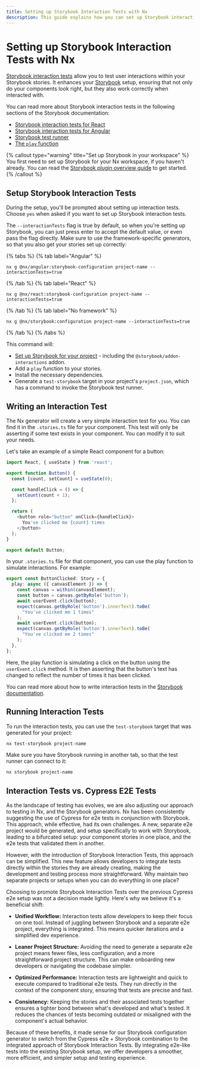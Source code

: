 ```yaml
---
title: Setting up Storybook Interaction Tests with Nx
description: This guide explains how you can set up Storybook interaction tests on your Nx workspace.
---
```


# Setting up Storybook Interaction Tests with Nx

[Storybook interaction tests](https://storybook.js.org/docs/react/writing-tests/interaction-testing) allow you to test user interactions within your Storybook stories. It enhances your [Storybook](https://storybook.js.org/) setup, ensuring that not only do your components look right, but they also work correctly when interacted with.

You can read more about Storybook interaction tests in the following sections of the Storybook documentation:

- [Storybook interaction tests for React](https://storybook.js.org/docs/react/writing-tests/interaction-testing)
- [Storybook interaction tests for Angular](https://storybook.js.org/docs/angular/writing-tests/interaction-testing)
- [Storybook test runner](https://storybook.js.org/docs/react/writing-tests/test-runner)
- [The `play` function](https://storybook.js.org/docs/react/writing-stories/play-function)

{% callout type="warning" title="Set up Storybook in your workspace" %}
You first need to set up Storybook for your Nx workspace, if you haven't already. You can read the [Storybook plugin overview guide](/packages/storybook) to get started.
{% /callout %}

## Setup Storybook Interaction Tests

During the setup, you'll be prompted about setting up interaction tests. Choose `yes` when asked if you want to set up Storybook interaction tests.

The `--interactionTests` flag is true by default, so when you're setting up Storybook, you can just press enter to accept the default value, or even pass the flag directly. Make sure to use the framework-specific generators, so that you also get your stories set up correctly:

{% tabs %}
{% tab label="Angular" %}

```shell
nx g @nx/angular:storybook-configuration project-name --interactionTests=true
```

{% /tab %}
{% tab label="React" %}

```shell
nx g @nx/react:storybook-configuration project-name --interactionTests=true
```

{% /tab %}
{% tab label="No framework" %}

```shell
nx g @nx/storybook:configuration project-name --interactionTests=true
```

{% /tab %}
{% /tabs %}

This command will:

- [Set up Storybook for your project](/packages/storybook) - including the `@storybook/addon-interactions` addon.
- Add a `play` function to your stories.
- Install the necessary dependencies.
- Generate a `test-storybook` target in your project's `project.json`, which has a command to invoke the Storybook test runner.

## Writing an Interaction Test

The Nx generator will create a very simple interaction test for you. You can find it in the `.stories.ts` file for your component. This test will only be asserting if some text exists in your component.
You can modify it to suit your needs.

Let's take an example of a simple React component for a button:

```typescript
import React, { useState } from 'react';

export function Button() {
  const [count, setCount] = useState(0);

  const handleClick = () => {
    setCount(count + 1);
  };

  return (
    <button role="button" onClick={handleClick}>
      You've clicked me {count} times
    </button>
  );
}

export default Button;
```

In your `.stories.ts` file for that component, you can use the play function to simulate interactions. For example:

```typescript
export const ButtonClicked: Story = {
  play: async ({ canvasElement }) => {
    const canvas = within(canvasElement);
    const button = canvas.getByRole('button');
    await userEvent.click(button);
    expect(canvas.getByRole('button').innerText).toBe(
      "You've clicked me 1 times"
    );
    await userEvent.click(button);
    expect(canvas.getByRole('button').innerText).toBe(
      "You've clicked me 2 times"
    );
  },
};
```

Here, the play function is simulating a click on the button using the `userEvent.click` method. It is then asserting that the button's text has changed to reflect the number of times it has been clicked.

You can read more about how to write interaction tests in the [Storybook documentation](https://storybook.js.org/docs/react/writing-tests/interaction-testing).

## Running Interaction Tests

To run the interaction tests, you can use the `test-storybook` target that was generated for your project:

```bash
nx test-storybook project-name
```

Make sure you have Storybook running in another tab, so that the test runner can connect to it:

```bash
nx storybook project-name
```

## Interaction Tests vs. Cypress E2E Tests

As the landscape of testing has evolves, we are also adjusting our approach to testing in Nx, and the Storybook generators. Nx has been consistently suggesting the use of Cypress for e2e tests in conjunction with Storybook. This approach, while effective, had its own challenges. A new, separate e2e project would be generated, and setup specifically to work with Storybook, leading to a bifurcated setup: your component stories in one place, and the e2e tests that validated them in another.

However, with the introduction of Storybook Interaction Tests, this approach can be simplified. This new feature allows developers to integrate tests directly within the stories they are already creating, making the development and testing process more straightforward. Why maintain two separate projects or setups when you can do everything in one place?

Choosing to promote Storybook Interaction Tests over the previous Cypress e2e setup was not a decision made lightly. Here's why we believe it's a beneficial shift:

- **Unified Workflow:** Interaction tests allow developers to keep their focus on one tool. Instead of juggling between Storybook and a separate e2e project, everything is integrated. This means quicker iterations and a simplified dev experience.

- **Leaner Project Structure:** Avoiding the need to generate a separate e2e project means fewer files, less configuration, and a more straightforward project structure. This can make onboarding new developers or navigating the codebase simpler.

- **Optimized Performance:** Interaction tests are lightweight and quick to execute compared to traditional e2e tests. They run directly in the context of the component story, ensuring that tests are precise and fast.

- **Consistency:** Keeping the stories and their associated tests together ensures a tighter bond between what's developed and what's tested. It reduces the chances of tests becoming outdated or misaligned with the component's actual behavior.

Because of these benefits, it made sense for our Storybook configuration generator to switch from the Cypress e2e + Storybook combination to the integrated approach of Storybook Interaction Tests. By integrating e2e-like tests into the existing Storybook setup, we offer developers a smoother, more efficient, and simpler setup and testing experience.
